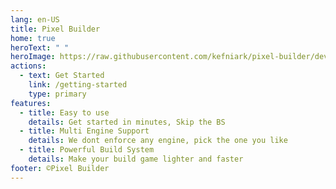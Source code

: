 ```yaml
---
lang: en-US
title: Pixel Builder
home: true
heroText: " "
heroImage: https://raw.githubusercontent.com/kefniark/pixel-builder/develop/pixel-builder-banner.gif
actions:
  - text: Get Started
    link: /getting-started
    type: primary
features:
  - title: Easy to use
    details: Get started in minutes, Skip the BS
  - title: Multi Engine Support
    details: We dont enforce any engine, pick the one you like
  - title: Powerful Build System
    details: Make your build game lighter and faster
footer: ©Pixel Builder
---
```

